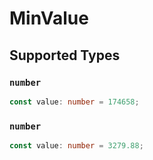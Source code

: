 # MinValue


## Supported Types

### `number`

```typescript
const value: number = 174658;
```

### `number`

```typescript
const value: number = 3279.88;
```

